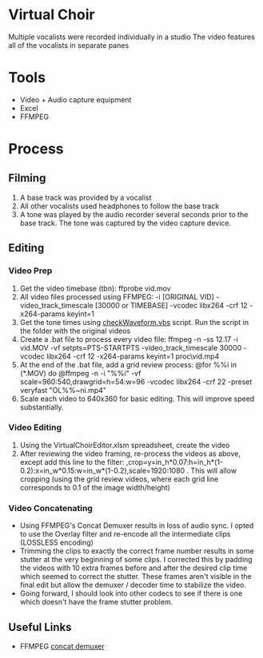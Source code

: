 # Virtual Choir

Multiple vocalists were recorded individually in a studio
The video features all of the vocalists in separate panes

# Tools

* Video + Audio capture equipment
* Excel
* FFMPEG

# Process

## Filming

1) A base track was provided by a vocalist
1) All other vocalists used headphones to follow the base track
1) A tone was played by the audio recorder several seconds prior to the base track.  The tone was captured by the video capture device.

## Editing

### Video Prep

1) Get the video timebase (tbn): ffprobe vid.mov
1) All video files processed using FFMPEG: -i [ORIGINAL VID] -video_track_timescale [30000 or TIMEBASE] -vcodec libx264 -crf 12 -x264-params keyint=1
1) Get the tone times using [checkWaveform.vbs](https://raw.githubusercontent.com/td0g/film_production_notes/main/VirtualChoir/checkWaveform.vbs) script.  Run the script in the folder with the original videos
1) Create a .bat file to process every video file: ffmpeg -n -ss 12.17 -i vid.MOV -vf setpts=PTS-STARTPTS -video_track_timescale 30000 -vcodec libx264 -crf 12 -x264-params keyint=1 proc\vid.mp4
1) At the end of the .bat file, add a grid review process: @for %%i in (\*.MOV) do @ffmpeg -n -i "%%i" -vf scale=960:540,drawgrid=h=54:w=96 -vcodec libx264 -crf 22 -preset veryfast "OL\%%~ni.mp4"
1) Scale each video to 640x360 for basic editing.  This will improve speed substantially.

### Video Editing

1) Using the VirtualChoirEditor.xlsm spreadsheet, create the video
1) After reviewing the video framing, re-process the videos as above, except add this line to the filter: ,crop=y=in_h\*0.07:h=in_h\*(1-0.2):x=in_w\*0.15:w=in_w\*(1-0.2),scale=1920:1080 .  This will allow cropping (using the grid review videos, where each grid line corresponds to 0.1 of the image width/height)

### Video Concatenating

* Using FFMPEG's Concat Demuxer results in loss of audio sync.  I opted to use the Overlay filter and re-encode all the intermediate clips (LOSSLESS encoding)
* Trimming the clips to exactly the correct frame number results in some stutter at the very beginning of some clips.  I corrected this by padding the videos with 10 extra frames before and after the desired clip time which seemed to correct the stutter.  These frames aren't visible in the final edit but allow the demuxer / decoder time to stabilize the video.
* Going forward, I should look into other codecs to see if there is one which doesn't have the frame stutter problem.

## Useful Links

* FFMPEG [concat demuxer](http://ffmpeg.org/ffmpeg-formats.html#concat-1)

